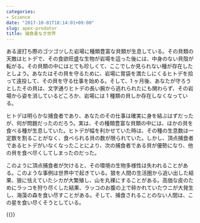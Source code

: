 ```yaml
---
categories:
- Science
date: "2017-10-01T18:14:01+09:00"
slug: apex-predator
title: 捕食者なき世界
---
```


ある波打ち際のゴツゴツした岩場に種類豊富な貝類が生息している。その貝類の天敵はヒトデで、その食欲旺盛な生物が岩場を這った後には、中身のない貝殻が転がる。その貝類の中にはとても珍しくて、ここでしか見られない種が存在したとしよう。あなたはその貝を守るために、岩場に胃袋を満たしにくるヒトデを拾って遠投して、その貝を守る仕事を始める。そして、1 ヶ月後、あなたが守ろうとしたその貝は、文字通りヒトデの長い腕から逃れられたにも関わらず、その岩場から姿を消しているどころか、岩場には 1 種類の貝しか存在しなくなっている。

ヒトデは明らかな捕食者であり、あなたのその仕事は確実に身を結ぶはずだったが、何が問題だったのだろう。実は、その種類豊富な貝類の中には、ほかの貝を食べる種が生息していた。ヒトデが幅を利かせていた時は、その種の生息数は一定数を割ることがなく、食べられる貝の数が限られていた。しかし、頂点捕食者であるヒトデがいなくなったことにより、次の捕食者である貝が優勢になり、他の貝を食べ尽くしてしまったのだった。

このように頂点捕食者が欠けると、その環境の生物多様性は失われることがある。このような事例は世界中で起きている。狼を人間の生活圏から追い出した結果、狼に怯えていたシカが大繁殖し、山を丸裸にすることがある。高価な皮のためにラッコを狩り尽くした結果、ラッコのお腹の上で砕かれていたウニが大発生し、海藻の森を食い尽すことがある。そして、捕食されることのない人間は、この星を食い尽くそうとしている。

{{<amazon id="4167901129" title="捕食者なき世界 (文春文庫)" src="https://images-fe.ssl-images-amazon.com/images/I/51BMAbeF4mL._SL160_.jpg">}}